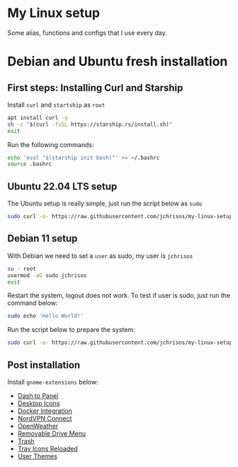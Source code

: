 # My Linux setup
Some alias, functions and configs that I use every day.

# Debian and Ubuntu fresh installation
## First steps: Installing Curl and Starship

Install `curl` and `startship` as `root`
```sh
apt install curl -y
sh -c "$(curl -fsSL https://starship.rs/install.sh)"
exit
```
Run the following commands:
```sh
echo 'eval "$(starship init bash)"' >> ~/.bashrc
source .bashrc
```

## Ubuntu 22.04 LTS setup
The Ubuntu setup is really simple, just run the script below as `sudo`

```sh
sudo curl -o- https://raw.githubusercontent.com/jchrisos/my-linux-setup/master/ubuntu_setup.sh | bash
```

## Debian 11 setup
With Debian we need to set a `user` as sudo, my user is `jchrisos`
```sh
su - root
usermod -aG sudo jchrisos
exit
```
Restart the system, logout does not work.
To test if user is sudo, just run the command below:
```sh
sudo echo 'Hello World!'
```

Run the script below to prepare the system:
```sh
sudo curl -o- https://raw.githubusercontent.com/jchrisos/my-linux-setup/master/debian_setup.sh | bash
```
## Post installation
Install `gnome-extensions` below:
- [Dash to Panel](https://extensions.gnome.org/extension/1160/dash-to-panel/)
- [Desktop Icons](https://extensions.gnome.org/extension/1465/desktop-icons/)
- [Docker Integration](https://extensions.gnome.org/extension/1065/docker-status/)
- [NordVPN Connect](https://extensions.gnome.org/extension/1595/nordvpn-connect/)
- [OpenWeather](https://extensions.gnome.org/extension/750/openweather/)
- [Removable Drive Menu](https://extensions.gnome.org/extension/7/removable-drive-menu/)
- [Trash](https://extensions.gnome.org/extension/48/trash/)
- [Tray Icons Reloaded](https://extensions.gnome.org/extension/2890/tray-icons-reloaded/)
- [User Themes](https://extensions.gnome.org/extension/19/user-themes/)

